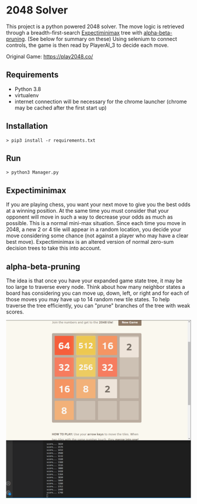 # 2048 Solver

This project is a python powered 2048 solver. The move logic is retrieved through a breadth-first-search [Expectiminimax](https://en.wikipedia.org/wiki/Expectiminimax) tree with [alpha-beta-pruning](https://en.wikipedia.org/wiki/Alpha%E2%80%93beta_pruning). (See below for summary on these) Using selenium to connect controls, the game is then read by PlayerAI_3 to decide each move.

Original Game: https://play2048.co/

## Requirements

- Python 3.8
- virtualenv
- internet connection will be necessary for the chrome launcher (chrome may be cached after the first start up)

## Installation

```
> pip3 install -r requirements.txt
```

## Run

```
> python3 Manager.py
```
## Expectiminimax

If you are playing chess, you want your next move to give you the best odds at a winning position. At the same time you must consider that your
opponent will move in such a way to decrease your odds as much as possible. This is a normal mini-max situation. Since each time you move in 2048, a new 2 or 4 tile will appear in a random location, you decide your move considering some chance (not against a player who may have a clear best move). Expectiminimax is an altered version of normal zero-sum decision trees to take this into account.

## alpha-beta-pruning

The idea is that once you have your expanded game state tree, it may be too large to traverse every node. Think about how many neighbor states a board has considering you can move up, down, left, or right and for each of those moves you may have up to 14 random new tile states. To help traverse the tree efficiently, you can "prune" branches of the tree with weak scores.

![2048 Preview](/images/preview.PNG)
